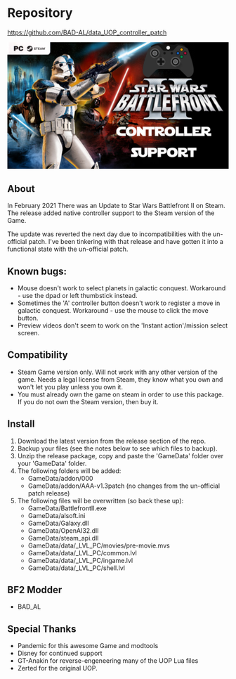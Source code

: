 # Repository
https://github.com/BAD-AL/data_UOP_controller_patch


[![PC Controller Support](ControllerSupportThumbnail.png)](https://youtu.be/7EUr0WNEzAk "PC Controller Support")

## About
In February 2021 There was an Update to Star Wars Battlefront II on Steam.
The release added native controller support to the Steam version of the Game.

The update was reverted the next day due to incompatibilities with the un-official patch. 
I've been tinkering with that release and have gotten it into a functional state with the un-official patch.

## Known bugs:
 * Mouse doesn't work to select planets in galactic conquest. Workaround - use the dpad or left thumbstick instead.
 * Sometimes the 'A' controller button doesn't work to register a move in galactic conquest. Workaround - use the mouse to click the move button.
 * Preview videos don't seem to work on the 'Instant action'/mission select screen.

## Compatibility
 * Steam Game version only. Will not work with any other version of the game. Needs a legal license from Steam, they know what you own and won't let you play unless you own it.
 * You must already own the game on steam in order to use this package. If you do not own the Steam version, then buy it.

 ## Install
 1. Download the latest version from the release section of the repo.
 2. Backup your files (see the notes below to see which files to backup).
 3. Unzip the release package, copy and paste the 'GameData' folder over your 'GameData' folder.
 4. The following folders will be added:
    * GameData/addon/000
    * GameData/addon/AAA-v1.3patch (no changes from the un-official patch release)
 5. The following files will be overwritten (so back these up):
    * GameData/BattlefrontII.exe
    * GameData/alsoft.ini
    * GameData/Galaxy.dll
    * GameData/OpenAI32.dll
    * GameData/steam_api.dll
    * GameData/data/_LVL_PC/movies/pre-movie.mvs
    * GameData/data/_LVL_PC/common.lvl
    * GameData/data/_LVL_PC/ingame.lvl
    * GameData/data/_LVL_PC/shell.lvl

## BF2 Modder
 * BAD_AL

## Special Thanks
 * Pandemic for this awesome Game and modtools
 * Disney for continued support
 * GT-Anakin for reverse-engeneering many of the UOP Lua files
 * Zerted for the original UOP.
